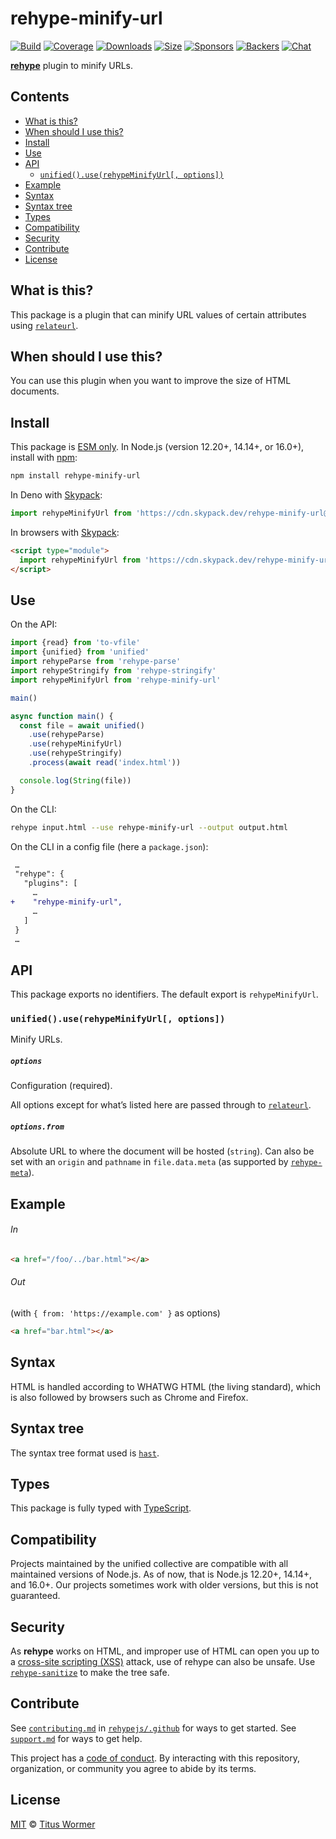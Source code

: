 <!--This file is generated-->

# rehype-minify-url

[![Build][build-badge]][build]
[![Coverage][coverage-badge]][coverage]
[![Downloads][downloads-badge]][downloads]
[![Size][size-badge]][size]
[![Sponsors][sponsors-badge]][collective]
[![Backers][backers-badge]][collective]
[![Chat][chat-badge]][chat]

**[rehype][]** plugin to minify URLs.

## Contents

*   [What is this?](#what-is-this)
*   [When should I use this?](#when-should-i-use-this)
*   [Install](#install)
*   [Use](#use)
*   [API](#api)
    *   [`unified().use(rehypeMinifyUrl[, options])`](#unifieduserehypeminifyurl-options)
*   [Example](#example)
*   [Syntax](#syntax)
*   [Syntax tree](#syntax-tree)
*   [Types](#types)
*   [Compatibility](#compatibility)
*   [Security](#security)
*   [Contribute](#contribute)
*   [License](#license)

## What is this?

This package is a plugin that can minify URL values of certain attributes
using [`relateurl`](https://github.com/stevenvachon/relateurl).

## When should I use this?

You can use this plugin when you want to improve the size of HTML documents.

## Install

This package is [ESM only][esm].
In Node.js (version 12.20+, 14.14+, or 16.0+), install with [npm][]:

```sh
npm install rehype-minify-url
```

In Deno with [Skypack][]:

```js
import rehypeMinifyUrl from 'https://cdn.skypack.dev/rehype-minify-url@4?dts'
```

In browsers with [Skypack][]:

```html
<script type="module">
  import rehypeMinifyUrl from 'https://cdn.skypack.dev/rehype-minify-url@4?min'
</script>
```

## Use

On the API:

```js
import {read} from 'to-vfile'
import {unified} from 'unified'
import rehypeParse from 'rehype-parse'
import rehypeStringify from 'rehype-stringify'
import rehypeMinifyUrl from 'rehype-minify-url'

main()

async function main() {
  const file = await unified()
    .use(rehypeParse)
    .use(rehypeMinifyUrl)
    .use(rehypeStringify)
    .process(await read('index.html'))

  console.log(String(file))
}
```

On the CLI:

```sh
rehype input.html --use rehype-minify-url --output output.html
```

On the CLI in a config file (here a `package.json`):

```diff
 …
 "rehype": {
   "plugins": [
     …
+    "rehype-minify-url",
     …
   ]
 }
 …
```

## API

This package exports no identifiers.
The default export is `rehypeMinifyUrl`.

### `unified().use(rehypeMinifyUrl[, options])`

Minify URLs.

##### `options`

Configuration (required).

All options except for what’s listed here are passed through to
[`relateurl`](https://github.com/stevenvachon/relateurl).

##### `options.from`

Absolute URL to where the document will be hosted (`string`).
Can also be set with an `origin` and `pathname` in `file.data.meta`
(as supported by [`rehype-meta`](https://github.com/rehypejs/rehype-meta)).

## Example

###### In

```html
<a href="/foo/../bar.html"></a>
```

###### Out

(with `{ from: 'https://example.com' }` as options)

```html
<a href="bar.html"></a>
```

## Syntax

HTML is handled according to WHATWG HTML (the living standard), which is also
followed by browsers such as Chrome and Firefox.

## Syntax tree

The syntax tree format used is [`hast`][hast].

## Types

This package is fully typed with [TypeScript][].

## Compatibility

Projects maintained by the unified collective are compatible with all maintained
versions of Node.js.
As of now, that is Node.js 12.20+, 14.14+, and 16.0+.
Our projects sometimes work with older versions, but this is not guaranteed.

## Security

As **rehype** works on HTML, and improper use of HTML can open you up to a
[cross-site scripting (XSS)][xss] attack, use of rehype can also be unsafe.
Use [`rehype-sanitize`][rehype-sanitize] to make the tree safe.

## Contribute

See [`contributing.md`][contributing] in [`rehypejs/.github`][health] for ways
to get started.
See [`support.md`][support] for ways to get help.

This project has a [code of conduct][coc].
By interacting with this repository, organization, or community you agree to
abide by its terms.

## License

[MIT][license] © [Titus Wormer][author]

[build-badge]: https://github.com/rehypejs/rehype-minify/workflows/main/badge.svg

[build]: https://github.com/rehypejs/rehype-minify/actions

[coverage-badge]: https://img.shields.io/codecov/c/github/rehypejs/rehype-minify.svg

[coverage]: https://codecov.io/github/rehypejs/rehype-minify

[downloads-badge]: https://img.shields.io/npm/dm/rehype-minify-url.svg

[downloads]: https://www.npmjs.com/package/rehype-minify-url

[size-badge]: https://img.shields.io/bundlephobia/minzip/rehype-minify-url.svg

[size]: https://bundlephobia.com/result?p=rehype-minify-url

[sponsors-badge]: https://opencollective.com/unified/sponsors/badge.svg

[backers-badge]: https://opencollective.com/unified/backers/badge.svg

[collective]: https://opencollective.com/unified

[chat-badge]: https://img.shields.io/badge/chat-discussions-success.svg

[chat]: https://github.com/rehypejs/rehype/discussions

[esm]: https://gist.github.com/sindresorhus/a39789f98801d908bbc7ff3ecc99d99c

[npm]: https://docs.npmjs.com/cli/install

[skypack]: https://www.skypack.dev

[typescript]: https://www.typescriptlang.org

[rehype-sanitize]: https://github.com/rehypejs/rehype-sanitize

[xss]: https://en.wikipedia.org/wiki/Cross-site_scripting

[health]: https://github.com/rehypejs/.github

[contributing]: https://github.com/rehypejs/.github/blob/main/contributing.md

[support]: https://github.com/rehypejs/.github/blob/main/support.md

[coc]: https://github.com/rehypejs/.github/blob/main/code-of-conduct.md

[license]: https://github.com/rehypejs/rehype-minify/blob/main/license

[author]: https://wooorm.com

[hast]: https://github.com/syntax-tree/hast

[rehype]: https://github.com/rehypejs/rehype
